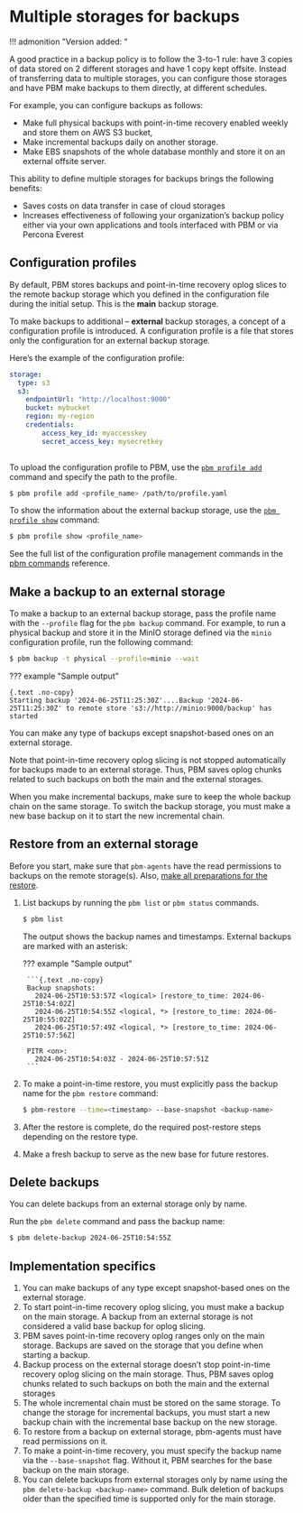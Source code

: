 # Multiple storages for backups

!!! admonition "Version added: [](../release-notes/.md)"

A good practice in a backup policy is to follow the 3-to-1 rule: have 3 copies of data stored on 2 different storages and have 1 copy kept offsite. Instead of transferring data to multiple storages, you can configure those storages and have PBM make backups to them directly, at different schedules. 

For example, you can configure backups as follows:

* Make full physical backups with point-in-time recovery enabled weekly and store them on AWS S3 bucket, 
* Make incremental backups daily on another storage.
* Make EBS snapshots of the whole database monthly and store it on an external offsite server.

This ability to define multiple storages for backups brings the following benefits:

* Saves costs on data transfer in case of cloud storages
* Increases effectiveness of following your organization’s backup policy either via your own applications and tools interfaced with PBM or via Percona Everest

## Configuration profiles 

By default, PBM stores backups and point-in-time recovery oplog slices to the remote backup storage which you defined in the configuration file during the initial setup. This is the **main** backup storage.

To make backups to additional – **external** backup storages, a concept of a configuration profile is introduced. A configuration profile is a file that stores only the configuration for an external backup storage.

Here’s the example of the configuration profile:

```yaml title="minio.yaml"
storage:
  type: s3
  s3:
	endpointUrl: "http://localhost:9000"
	bucket: mybucket
	region: my-region
	credentials:
		access_key_id: myaccesskey
		secret_access_key: mysecretkey
	
```

To upload the configuration profile to PBM, use the [`pbm profile add`](../reference/pbm-commands.md#pbm-profile-add) command and specify the path to the profile.

```{.bash data-prompt="$"}
$ pbm profile add <profile_name> /path/to/profile.yaml
```

To show the information about the external backup storage, use the [`pbm profile show`](../reference/pbm-commands.md#pbm-profile-show) command:

```{.bash data-prompt="$"}
$ pbm profile show <profile_name>
```

See the full list of the configuration profile management commands in the [pbm commands](../reference/pbm-commands.md) reference.

## Make a backup to an external storage

To make a backup to an external backup storage, pass the profile name with the `--profile` flag for the `pbm backup` command. For example, to run a physical backup and store it in the MinIO storage defined via the `minio` configuration profile, run the following command:

```{.bash data-prompt="$"}
$ pbm backup -t physical --profile=minio --wait 
```

??? example "Sample output"

    {.text .no-copy}
    Starting backup '2024-06-25T11:25:30Z'....Backup '2024-06-25T11:25:30Z' to remote store 's3://http://minio:9000/backup' has started

You can make any type of backups except snapshot-based ones on an external storage.

Note that point-in-time recovery oplog slicing is not stopped automatically for backups made to an external storage. Thus, PBM saves oplog chunks related to such backups on both the main and the external storages.

When you make incremental backups, make sure to keep the whole backup chain on the same storage. To switch the backup storage, you must make a new base backup on it to start the new incremental chain. 

## Restore from an external storage

Before you start, make sure that `pbm-agents` have the read permissions to backups on the remote storage(s). Also, [make all preparations for the restore](../usage/restore.md#before-you-start).

1. List backups by running the `pbm list` or `pbm status` commands.
    
    ```{.bash data-prompt="$"}
	$ pbm list
	```

	The output shows the backup names and timestamps. External backups are marked with an asterisk:

	??? example "Sample output"

	    ```{.text .no-copy}
	    Backup snapshots:
	      2024-06-25T10:53:57Z <logical> [restore_to_time: 2024-06-25T10:54:02Z]
	      2024-06-25T10:54:55Z <logical, *> [restore_to_time: 2024-06-25T10:55:02Z]
	      2024-06-25T10:57:49Z <logical, *> [restore_to_time: 2024-06-25T10:57:56Z]

	    PITR <on>:
	      2024-06-25T10:54:03Z - 2024-06-25T10:57:51Z
	    ```

2. To make a point-in-time restore, you must explicitly pass the backup name for the `pbm restore` command:

    ```{.bash data-prompt="$"}
    $ pbm-restore --time=<timestamp> --base-snapshot <backup-name>
    ```

3. After the restore is complete, do the required post-restore steps depending on the restore type.
4. Make a fresh backup to serve as the new base for future restores. 

## Delete backups

You can delete backups from an external storage only by name. 

Run the `pbm delete` command and pass the backup name:

```{.bash data-prompt="$"}
$ pbm delete-backup 2024-06-25T10:54:55Z
```

## Implementation specifics

1. You can make backups of any type except snapshot-based ones on the external storage.
2. To start point-in-time recovery oplog slicing, you must make a backup on the main storage. A backup from an external storage is not considered a valid base backup for oplog slicing.
3. PBM saves point-in-time recovery oplog ranges only on the main storage. Backups are saved on the storage that you define when starting a backup. 
4. Backup process on the external storage doesn’t stop point-in-time recovery oplog slicing on the main storage. Thus, PBM saves oplog chunks related to such backups on both the main and the external storages
5.	The whole incremental chain must be stored on the same storage. To change the storage for incremental backups, you must start a new backup chain with the incremental base backup on the new storage.
6.	To restore from a backup on external storage, pbm-agents must have read permissions on it.
7.	To make a point-in-time recovery, you must specify the backup name via the `--base-snapshot` flag. Without it, PBM searches for the base backup on the main storage.
8.	You can delete backups from external storages only by name using the `pbm delete-backup <backup-name>` command. Bulk deletion of backups older than the specified time is supported only for the main storage.



